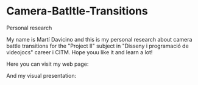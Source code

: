 # Camera-Batltle-Transitions
Personal research

My name is Martí Davicino and this is my personal research about camera battle transitions for the "Project II" subject in "Disseny i programació de videojocs" career i CITM. 
Hope youu like it and learn a lot!

Here you can visit my web page:

And my visual presentation:
